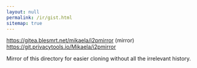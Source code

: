 ```yaml
---
layout: null
permalink: /ir/gist.html
sitemap: true
---
```


https://gitea.blesmrt.net/mikaela/i2pmirror
(mirror) https://git.privacytools.io/Mikaela/i2pmirror

Mirror of this directory for easier cloning without all the irrelevant
history.

